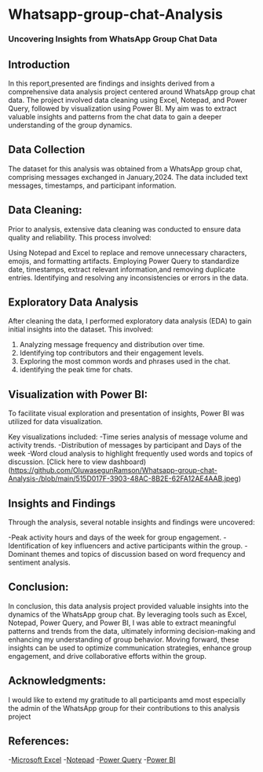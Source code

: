 # Whatsapp-group-chat-Analysis
### Uncovering Insights from WhatsApp Group Chat Data
## Introduction
In this report,presented are findings and insights derived from a comprehensive data analysis project centered around WhatsApp group chat data. The project involved data cleaning using Excel, Notepad, and Power Query, followed by visualization using Power BI. My aim was to extract valuable insights and patterns from the chat data to gain a deeper understanding of the group dynamics.

## Data Collection
The dataset for this analysis was obtained from a WhatsApp group chat, comprising messages exchanged in January,2024. The data included text messages, timestamps, and participant information.
## Data Cleaning:
Prior to analysis, extensive data cleaning was conducted to ensure data quality and reliability. This process involved:

Using Notepad and Excel to replace and remove unnecessary characters, emojis, and formatting artifacts.
Employing Power Query to standardize date, timestamps, extract relevant information,and removing duplicate entries.
Identifying and resolving any inconsistencies or errors in the data.
## Exploratory Data Analysis
After cleaning the data, I performed exploratory data analysis (EDA) to gain initial insights into the dataset. This involved:

1. Analyzing message frequency and distribution over time.
2. Identifying top contributors and their engagement levels.
3. Exploring the most common words and phrases used in the chat.
4. identifying the peak time for chats.
## Visualization with Power BI:
To facilitate visual exploration and presentation of insights, Power BI was utilized for data visualization. 

Key visualizations included:
-Time series analysis of message volume and activity trends.
-Distribution of messages by participant and Days of the week
-Word cloud analysis to highlight frequently used words and topics of discussion.
[Click here to view dashboard)(https://github.com/OluwasegunRamson/Whatsapp-group-chat-Analysis-/blob/main/515D017F-3903-48AC-8B2E-62FA12AE4AAB.jpeg)
## Insights and Findings
Through the analysis, several notable insights and findings were uncovered:

-Peak activity hours and days of the week for group engagement.
-Identification of key influencers and active participants within the group.
-Dominant themes and topics of discussion based on word frequency and sentiment analysis.
## Conclusion:
In conclusion, this data analysis project provided valuable insights into the dynamics of the WhatsApp group chat. By leveraging tools such as Excel, Notepad, Power Query, and Power BI, I was able to extract meaningful patterns and trends from the data, ultimately informing decision-making and enhancing my understanding of group behavior. Moving forward, these insights can be used to optimize communication strategies, enhance group engagement, and drive collaborative efforts within the group.
## Acknowledgments:
I would like to extend my gratitude to all participants amd most especially the admin of the WhatsApp group for their contributions to this analysis project 
## References:

-[Microsoft Excel](https://www.microsoft.com/en-us/microsoft-365/excel)
-[Notepad](https://support.microsoft.com/en-us/windows/take-notes-in-notepad-026f8b3a-d811-7b50-65cf-86b8d4cb77f5)
-[Power Query](https://powerquery.microsoft.com/en-us/)
-[Power BI](https://powerbi.microsoft.com/en-us/)


